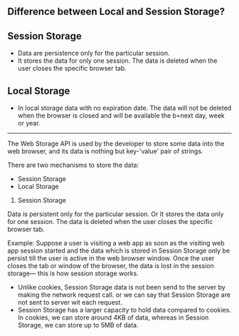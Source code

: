 Difference between Local and Session Storage?
-----------------------------------------------
Session Storage	
-----------------
* Data are persistence only for the particular session.
* It stores the data for only one session. The data is deleted when the user closes the specific browser tab.	

Local Storage
----------------
* In local storage data with no expiration date. The data will not be deleted when the browser is closed and will be available the b=next day, week or year.

------------------------------------------------------------------------------------------------------

The Web Storage API is used by the developer to store some data into the web browser, and its data is nothing but key-'value' pair of strings.

There are two mechanisms to store the data:
* Session Storage
* Local Storage

1. Session Storage

Data is persistent only for the particular session.
Or It stores the data only for one session. The data is deleted when the user closes the specific browser tab.

Example:
Suppose a user is visiting a web app as soon as the visiting web app session started and the data which is stored in Session Storage only be persist till the user is active in the web browser window. Once the user closes the tab or window of the browser, the data is lost in the session storage— this is how session storage works.

* Unlike cookies, Session Storage data is not been send to the server by making the network request call. or we can say that Session Storage are not sent to server wit each request.
* Session Storage has a larger capacity to hold data compared to cookies.
In cookies, we can store around 4KB of data, whereas in Session Storage, we can store up to 5MB of data.